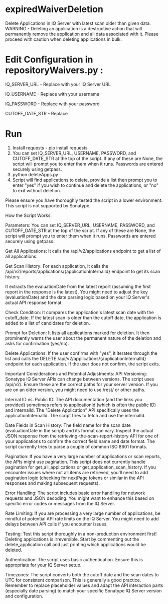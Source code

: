 # expiredWaiverDeletion
Delete Applications in IQ Server with latest scan older than given data.
WARNING - Deleting an application is a destructive action that will permanently remove the application and all data associated with it. Please proceed with caution when deleting applications in bulk. 

# Edit Configuration in repositoryWaivers.py :
IQ_SERVER_URL - Replace with your IQ Server URL

IQ_USERNAME - Replace with your username

IQ_PASSWORD - Replace with your password

CUTOFF_DATE_STR - Replace 

# Run
1. Install requests - pip install requests
2. You can set IQ_SERVER_URL, USERNAME, PASSWORD, and CUTOFF_DATE_STR at the top of the script. If any of these are None, the script will prompt you to enter them when it runs. Passwords are entered securely using getpass.
3. python deleteApps.py
4. Script will find applications to delete, provide a list then prompt you to enter "yes" if you wish to continue and delete the applications, or "no" to exit without deletion.

Please ensure you have thoroughly tested the script in a lower environment. This script is not supported by Sonatype. 


How the Script Works:

Parameters:
You can set IQ_SERVER_URL, USERNAME, PASSWORD, and CUTOFF_DATE_STR at the top of the script.
If any of these are None, the script will prompt you to enter them when it runs. Passwords are entered securely using getpass.

Get All Applications:
It calls the /api/v2/applications endpoint to get a list of all applications.

Get Scan History:
For each application, it calls the /api/v2/reports/applications/{applicationInternalId} endpoint to get its scan history.

It extracts the evaluationDate from the latest report (assuming the first report in the response is the latest). You might need to adjust the key (evaluationDate) and the date parsing logic based on your IQ Server's actual API response format.

Check Condition:
It compares the application's latest scan date with the cutoff_date.
If the latest scan is older than the cutoff date, the application is added to a list of candidates for deletion.

Prompt for Deletion:
It lists all applications marked for deletion.
It then prominently warns the user about the permanent nature of the deletion and asks for confirmation (yes/no).

Delete Applications:
If the user confirms with "yes", it iterates through the list and calls the DELETE /api/v2/applications/{applicationInternalId} endpoint for each application.
If the user does not confirm, the script exits.

Important Considerations and Potential Adjustments:
API Versioning: Sonatype IQ Server APIs can change between versions. The script uses /api/v2/. Ensure these are the correct paths for your server version. If you are on an older version, you might need to use /rest/ or other paths.

Internal ID vs. Public ID: The API documentation (and the links you provided) sometimes refers to applicationId (which is often the public ID) and internalId. The "Delete Application" API specifically uses the applicationInternalId. The script tries to fetch and use the internalId.

Date Fields in Scan History: The field name for the scan date (evaluationDate in the script) and its format can vary. Inspect the actual JSON response from the retrieving-the-scan-report-history API for one of your applications to confirm the correct field name and date format. The script currently tries to parse a couple of common ISO 8601 formats.

Pagination: If you have a very large number of applications or scan reports, the APIs might use pagination. This script does not currently handle pagination for get_all_applications or get_application_scan_history. If you encounter issues where not all items are retrieved, you'll need to add pagination logic (checking for nextPage tokens or similar in the API responses and making subsequent requests).

Error Handling: The script includes basic error handling for network requests and JSON decoding. You might want to enhance this based on specific error codes or messages from the IQ Server.

Rate Limiting: If you are processing a very large number of applications, be mindful of potential API rate limits on the IQ Server. You might need to add delays between API calls if you encounter issues.

Testing: Test this script thoroughly in a non-production environment first! Deleting applications is irreversible. Start by commenting out the delete_application call and just printing which applications would be deleted.

Authentication: The script uses basic authentication. Ensure this is appropriate for your IQ Server setup.

Timezones: The script converts both the cutoff date and the scan dates to UTC for consistent comparison. This is generally a good practice.
Remember to replace placeholder values and adapt the API interaction parts (especially date parsing) to match your specific Sonatype IQ Server version and configuration.








